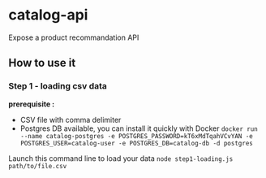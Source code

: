 # catalog-api
Expose a product recommandation API

## How to use it

### Step 1 - loading csv data
**prerequisite :**
- CSV file with comma delimiter
- Postgres DB available, you can install it quickly with Docker `docker run --name catalog-postgres -e POSTGRES_PASSWORD=kT6xMdTqahVCvYAN -e POSTGRES_USER=catalog-user -e POSTGRES_DB=catalog-db -d postgres`

Launch this command line to load your data
`node step1-loading.js path/to/file.csv`
